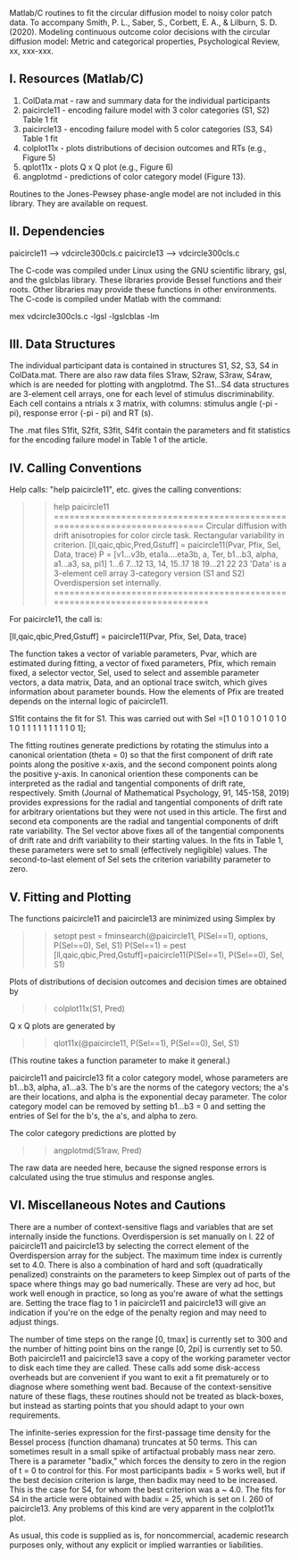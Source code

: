 Matlab/C routines to fit the circular diffusion model to noisy color patch data. To accompany
Smith, P. L., Saber, S., Corbett, E. A., & Lilburn, S. D. (2020). Modeling continuous outcome color decisions with the circular diffusion model: Metric and categorical properties, Psychological Review, xx, xxx-xxx.

I. Resources (Matlab/C)
---------------------

1.  ColData.mat - raw and summary data for the individual participants
2.  paicircle11 - encoding failure model with 3 color categories (S1, S2) Table 1 fit
3.  paicircle13 - encoding failure model with 5 color categories (S3, S4) Table 1 fit
4.  colplot11x - plots distributions of decision outcomes and RTs (e.g., Figure 5)
5.  qplot11x - plots Q x Q plot (e.g., Figure 6)
6.  angplotmd - predictions of color category model (Figure 13). 

Routines to the Jones-Pewsey phase-angle model are not included in this library. They are available on request.


II. Dependencies
-----------------
paicircle11 --> vdcircle300cls.c
paicircle13 --> vdcircle300cls.c

The C-code was compiled under Linux using the GNU scientific library, gsl, and the gslcblas library. These libraries provide Bessel functions and their roots. Other libraries may provide these functions in other environments. The C-code is compiled under Matlab with the command:

mex vdcircle300cls.c -lgsl -lgslcblas  -lm

III. Data Structures
--------------------

The individual participant data is contained in structures S1, S2, S3, S4 in ColData.mat. There are also raw data files S1raw, S2raw, S3raw, S4raw, which is are needed for plotting with angplotmd. The S1...S4 data structures are 3-element cell arrays, one for each level of stimulus discriminability. Each cell contains a ntrials x 3 matrix, with columns: stimulus angle (-pi - pi), response error (-pi - pi) and RT (s).

The .mat files S1fit, S2fit, S3fit, S4fit contain the parameters and fit statistics for the encoding failure model in Table 1 of the article.

IV. Calling Conventions
-----------------------

Help calls: "help paicircle11", etc. gives the calling conventions:

>> help paicircle11
  ==========================================================================
  Circular diffusion with drift anisotropies for color circle task.
  Rectangular variability in criterion.
    [ll,qaic,qbic,Pred,Gstuff] =  paicircle11(Pvar, Pfix, Sel, Data, trace)
     P = [v1...v3b, eta1a....eta3b, a, Ter, b1...b3, alpha, a1...a3, sa, pi1]
           1...6         7...12    13, 14,  15..17     18   19...21  22  23
   'Data' is a 3-element cell array
   3-category version (S1 and S2)
   Overdispersion set internally.
  ===========================================================================

For paicircle11, the call is:

   [ll,qaic,qbic,Pred,Gstuff] =  paicircle11(Pvar, Pfix, Sel, Data, trace)

The function takes a vector of variable parameters, Pvar, which are estimated during fitting, a vector of fixed parameters, Pfix, which remain fixed, a selector vector, Sel, used to select and assemble parameter vectors, a data matrix, Data, and an optional trace switch, which gives information about parameter bounds. How the elements of Pfix are treated depends on the internal logic of paicircle11.

S1fit contains the fit for S1. This was carried out with
Sel =[1     0     1     0     1     0     1     0     1     0     1     0     1     1     1     1 1     1     1     1     1     0     1];

The fitting routines generate predictions by rotating the stimulus into a canonical orientation (theta = 0) so that the first component of drift rate points along the positive x-axis, and the second component points along the positive y-axis. In canonical oriention these components can be interpreted as the radial and tangential components of drift rate, respectively. Smith (Journal of Mathematical Psychology, 91, 145-158, 2019) provides expressions for the radial and tangential components of drift rate for arbitrary orientations but they were not used in this article. The first and second eta components are the radial and tangential components of drift rate variability. The Sel vector above fixes all of the tangential components of drift rate and drift variability to their starting values. In the fits in Table 1, these parameters were set to small (effectively negligible) values. The second-to-last element of Sel sets the criterion variability parameter to zero. 

V. Fitting and Plotting
-----------------------

The functions paicircle11 and paicircle13 are minimized using Simplex by

>> setopt
>> pest = fminsearch(@paicircle11, P(Sel==1), options, P(Sel==0), Sel, S1)
>> P(Sel==1) = pest
>> [ll,qaic,qbic,Pred,Gstuff]=paicircle11(P(Sel==1), P(Sel==0), Sel, S1)
 
Plots of distributions of decision outcomes and decision times are obtained by

>> colplot11x(S1, Pred)

Q x Q plots are generated by

>> qlot11x(@paicircle11, P(Sel==1), P(Sel==0), Sel, S1)

(This routine takes a function parameter to make it general.)

paicircle11 and paicircle13 fit a color category model, whose parameters are b1...b3, alpha, a1...a3.  The b's are the norms of the category vectors; the a's are their locations, and alpha is the exponential decay parameter. The color category model can be removed by setting b1...b3 = 0 and setting the entries of Sel for the b's, the a's, and alpha to zero.

The color category predictions are plotted by

>> angplotmd(S1raw, Pred)

The raw data are needed here, because the signed response errors is calculated using the true stimulus and response angles. 

VI. Miscellaneous Notes and Cautions
------------------------------------

There are a number of context-sensitive flags and variables that are set internally inside the functions. Overdispersion is set manually on l. 22 of paicircle11 and paicircle13 by selecting the correct element of the Overdispersion array for the subject. The maximum time index is currently set to 4.0. There is also a combination of hard and soft (quadratically penalized) constraints on the parameters to keep Simplex out of parts of the space where things may go bad numerically. These are very ad hoc, but work well enough in practice, so long as you're aware of what the settings are. Setting the trace flag to 1 in paicircle11 and paicircle13 will give an indication if you're on the edge of the penalty region and may need to adjust things. 

The number of time steps on the range [0, tmax] is currently set to 300 and the number of hitting point bins on the range [0, 2pi] is currently set to 50. Both paicircle11 and paicircle13 save a copy of the working parameter vector to disk each time they are called. These calls add some disk-access overheads but are convenient if you want to exit a fit prematurely or to diagnose where something went bad. Because of the context-sensitive nature of these flags, these routines should not be treated as black-boxes, but instead as starting points that you should adapt to your own requirements. 

The infinite-series expression for the first-passage time density for the Bessel process (function dhamana) truncates at 50 terms. This can sometimes result in a small spike of artifactual probably mass near zero. There is a parameter "badix," which forces the density to zero in the region of t = 0 to control for this. For most participants badix = 5 works well, but if the best decision criterion is large, then badix may need to be increased. This is the case for S4, for whom the best criterion was a ~ 4.0. The fits for S4 in the article were obtained with badix = 25, which is set on l. 260 of paicircle13. Any problems of this kind are very apparent in the colplot11x plot. 

As usual, this code is supplied as is, for noncommercial, academic research purposes only, without any explicit or implied warranties or liabilities. 










